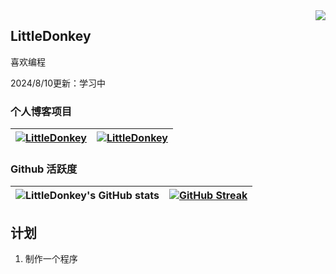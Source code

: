 <img align="right" src="https://count.getloli.com/get/@:EveSunMaple?theme=rule34">

## LittleDonkey

喜欢编程

2024/8/10更新：学习中

### 个人博客项目

| [![LittleDonkey](https://github-readme-stats.vercel.app/api/pin/?username=LittleDonkey-jr&repo=OPTEE_ON_RK3399&theme=material-palenight)](https://github.com/LittleDonkey-jr/OPTEE_ON_RK3399) | [![LittleDonkey](https://github-readme-stats.vercel.app/api/pin/?username=LittleDonkey-jr&repo=LittleDonkey-jr.github.io&theme=material-palenight)](https://github.com/LittleDonkey-jr/LittleDonkey-jr.github.io.git) |
| --- | --- |

### Github 活跃度

| ![LittleDonkey's GitHub stats](https://github-readme-stats.vercel.app/api?username=LittleDonkey-jr&show_icons=true&theme=material-palenight) | [![GitHub Streak](https://streak-stats.demolab.com/?user=LittleDonkey-jr&theme=material-palenight)](https://git.io/streak-stats) |
| --- | --- |

## 计划

1. 制作一个程序

